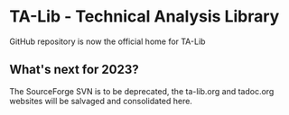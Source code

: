 # TA-Lib - Technical Analysis Library
GitHub repository is now the official home for TA-Lib

## What's next for 2023?
The SourceForge SVN is to be deprecated, the ta-lib.org and tadoc.org websites will be salvaged and consolidated here.
